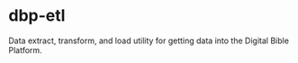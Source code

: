 # dbp-etl
Data extract, transform, and load utility for getting data into the Digital Bible Platform.
